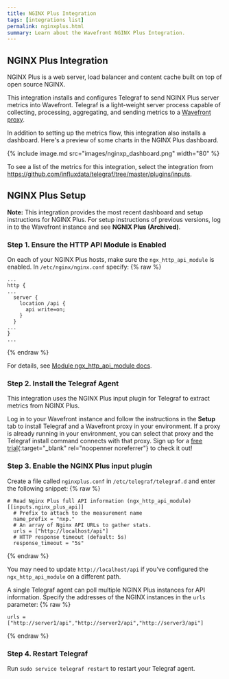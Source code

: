 ```yaml
---
title: NGINX Plus Integration
tags: [integrations list]
permalink: nginxplus.html
summary: Learn about the Wavefront NGINX Plus Integration.
---
```

## NGINX Plus Integration

NGINX Plus is a web server, load balancer and content cache built on top of open source NGINX.

This integration installs and configures Telegraf to send NGINX Plus server metrics into Wavefront. Telegraf is a light-weight server process capable of collecting, processing, aggregating, and sending metrics to a [Wavefront proxy](https://docs.wavefront.com/proxies.html).

In addition to setting up the metrics flow, this integration also installs a dashboard. Here's a preview of some charts in the NGINX Plus dashboard.

{% include image.md src="images/nginxp_dashboard.png" width="80" %}


To see a list of the metrics for this integration, select the integration from <https://github.com/influxdata/telegraf/tree/master/plugins/inputs>.
## NGINX Plus Setup



**Note:** This integration provides the most recent dashboard and setup instructions for NGINX Plus. For setup instructions of previous versions, log in to the Wavefront instance and see **NGNIX Plus (Archived)**. 

### Step 1. Ensure the HTTP API Module is Enabled

On each of your NGINX Plus hosts, make sure the `ngx_http_api_module` is enabled. In `/etc/nginx/nginx.conf` specify:
{% raw %}
```
...
http {
...
  server {
    location /api {
      api write=on;
    }
  }
...
}
...
```
{% endraw %}

For details, see [Module ngx_http_api_module docs](http://nginx.org/en/docs/http/ngx_http_api_module.html).

### Step 2. Install the Telegraf Agent

This integration uses the NGINX Plus input plugin for Telegraf to extract metrics from NGINX Plus.

Log in to your Wavefront instance and follow the instructions in the **Setup** tab to install Telegraf and a Wavefront proxy in your environment. If a proxy is already running in your environment, you can select that proxy and the Telegraf install command connects with that proxy. Sign up for a [free trial](https://tanzu.vmware.com/observability-trial){:target="_blank" rel="noopenner noreferrer"} to check it out!

### Step 3. Enable the NGINX Plus input plugin

Create a file called `nginxplus.conf` in `/etc/telegraf/telegraf.d` and enter the following snippet:
{% raw %}
   ```
   # Read Nginx Plus full API information (ngx_http_api_module)
   [[inputs.nginx_plus_api]]
     # Prefix to attach to the measurement name
     name_prefix = "nxp."
     # An array of Nginx API URLs to gather stats.
     urls = ["http://localhost/api"]
     # HTTP response timeout (default: 5s)
     response_timeout = "5s"

   ```
{% endraw %}

You may need to update `http://localhost/api` if you've configured the `ngx_http_api_module` on a different path.

A single Telegraf agent can poll multiple NGINX Plus instances for API information. Specify the addresses of the NGINX instances in the `urls` parameter:
{% raw %}
```
urls = ["http://server1/api","http://server2/api","http://server3/api"]
```
{% endraw %}

### Step 4. Restart Telegraf

Run `sudo service telegraf restart` to restart your Telegraf agent.



